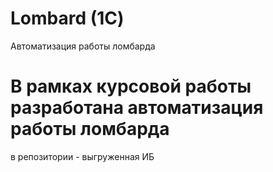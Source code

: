 # Lombard (1С)
Автоматизация работы ломбарда
# В рамках курсовой работы разработана автоматизация работы ломбарда
в репозитории - выгруженная ИБ
